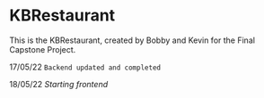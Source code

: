 # KBRestaurant
This is the KBRestaurant, created by Bobby and Kevin for the Final Capstone Project.

17/05/22
`Backend updated and completed`

18/05/22
_Starting frontend_